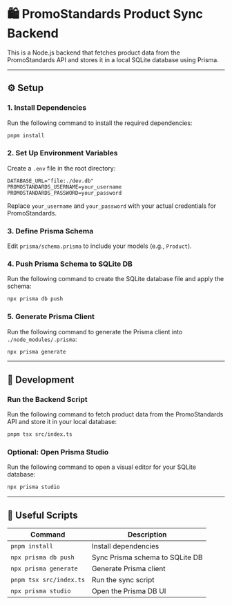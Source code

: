# 🛍️ PromoStandards Product Sync Backend
This is a Node.js backend that fetches product data from the PromoStandards API and stores it in a local SQLite database using Prisma.

---

## ⚙️ Setup

### 1. Install Dependencies

Run the following command to install the required dependencies:

```bash
pnpm install
```

### 2. Set Up Environment Variables

Create a `.env` file in the root directory:

```env
DATABASE_URL="file:./dev.db"
PROMOSTANDARDS_USERNAME=your_username
PROMOSTANDARDS_PASSWORD=your_password
```

Replace `your_username` and `your_password` with your actual credentials for PromoStandards.

### 3. Define Prisma Schema

Edit `prisma/schema.prisma` to include your models (e.g., `Product`).

### 4. Push Prisma Schema to SQLite DB

Run the following command to create the SQLite database file and apply the schema:

```bash
npx prisma db push
```

### 5. Generate Prisma Client

Run the following command to generate the Prisma client into `./node_modules/.prisma`:

```bash
npx prisma generate
```

---

## 🧪 Development

### Run the Backend Script

Run the following command to fetch product data from the PromoStandards API and store it in your local database:

```bash
pnpm tsx src/index.ts
```

### Optional: Open Prisma Studio

Run the following command to open a visual editor for your SQLite database:

```bash
npx prisma studio
```

---

## 🔄 Useful Scripts

| Command                  | Description                          |
|--------------------------|--------------------------------------|
| `pnpm install`           | Install dependencies                 |
| `npx prisma db push`     | Sync Prisma schema to SQLite DB      |
| `npx prisma generate`    | Generate Prisma client               |
| `pnpm tsx src/index.ts`  | Run the sync script                  |
| `npx prisma studio`      | Open the Prisma DB UI                |